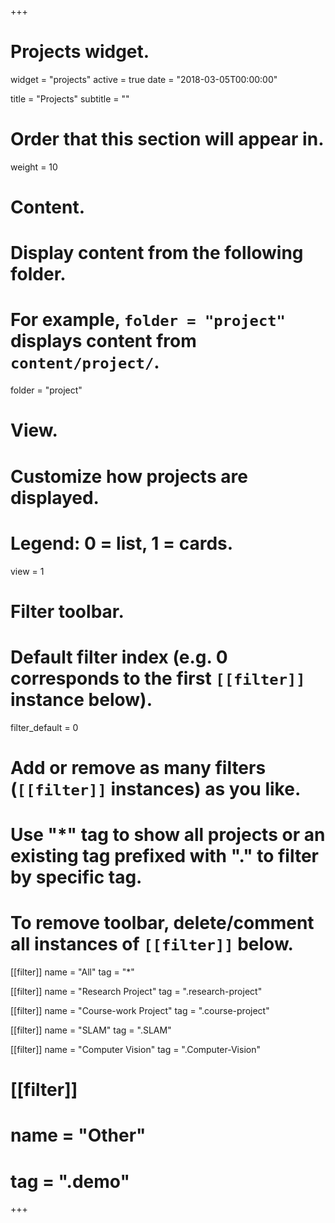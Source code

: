 +++
# Projects widget.
widget = "projects"
active = true
date = "2018-03-05T00:00:00"

title = "Projects"
subtitle = ""

# Order that this section will appear in.
weight = 10

# Content.
# Display content from the following folder.
# For example, `folder = "project"` displays content from `content/project/`.
folder = "project"

# View.
# Customize how projects are displayed.
# Legend: 0 = list, 1 = cards.
view = 1

# Filter toolbar.

# Default filter index (e.g. 0 corresponds to the first `[[filter]]` instance below).
filter_default = 0

# Add or remove as many filters (`[[filter]]` instances) as you like.
# Use "*" tag to show all projects or an existing tag prefixed with "." to filter by specific tag.
# To remove toolbar, delete/comment all instances of `[[filter]]` below.
[[filter]]
  name = "All"
  tag = "*"

[[filter]]
  name = "Research Project"
  tag = ".research-project"

[[filter]]
  name = "Course-work Project"
  tag = ".course-project"

[[filter]]
  name = "SLAM"
  tag = ".SLAM"

[[filter]]
  name = "Computer Vision"
  tag = ".Computer-Vision"

# [[filter]]
#   name = "Other"
#   tag = ".demo"

+++

